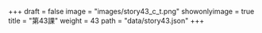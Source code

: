 +++
draft = false 
image = "images/story43_c_t.png" 
showonlyimage = true 
title = "第43課" 
weight = 43 
path = "data/story43.json" 
+++
